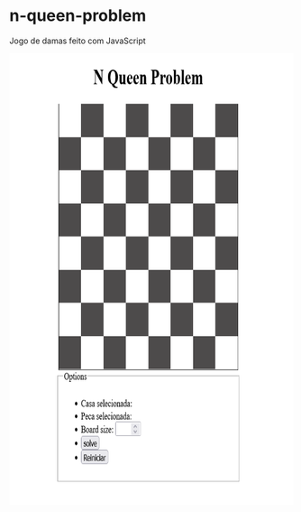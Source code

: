 # n-queen-problem
 Jogo de damas feito com JavaScript

<img align="center" alt="Foto-projeto" height="800px" width="800px" src="picture-readme.png">
